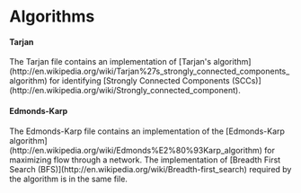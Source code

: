# Algorithms

<h4> Tarjan </h4>
The Tarjan file contains an implementation of [Tarjan's algorithm](http://en.wikipedia.org/wiki/Tarjan%27s_strongly_connected_components_algorithm) for identifying [Strongly Connected Components (SCCs)](http://en.wikipedia.org/wiki/Strongly_connected_component).

<h4> Edmonds-Karp </h4>
The Edmonds-Karp file contains an implementation of the [Edmonds-Karp algorithm](http://en.wikipedia.org/wiki/Edmonds%E2%80%93Karp_algorithm) for maximizing flow through a network. The implementation of [Breadth First Search (BFS)](http://en.wikipedia.org/wiki/Breadth-first_search) required by the algorithm is in the same file.
